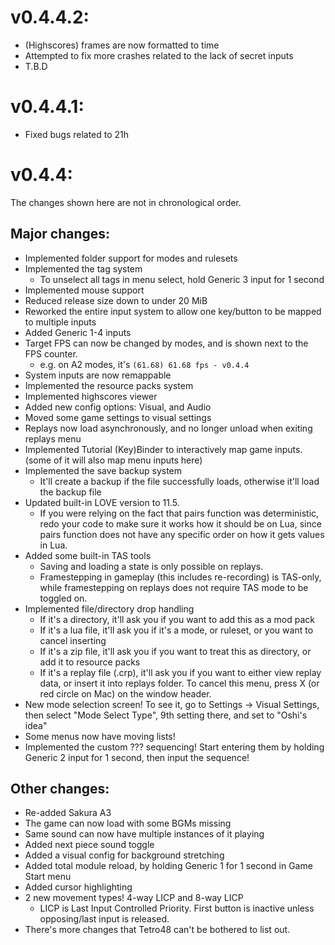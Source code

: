 # v0.4.4.2:
- (Highscores) frames are now formatted to time
- Attempted to fix more crashes related to the lack of secret inputs
- T.B.D

# v0.4.4.1:
- Fixed bugs related to 21h

# v0.4.4:
The changes shown here are not in chronological order.
## Major changes:
- Implemented folder support for modes and rulesets
- Implemented the tag system
  - To unselect all tags in menu select, hold Generic 3 input for 1 second
- Implemented mouse support
- Reduced release size down to under 20 MiB
- Reworked the entire input system to allow one key/button to be mapped to multiple inputs
- Added Generic 1-4 inputs
- Target FPS can now be changed by modes, and is shown next to the FPS counter.
  - e.g. on A2 modes, it's `(61.68) 61.68 fps - v0.4.4`
- System inputs are now remappable
- Implemented the resource packs system
- Implemented highscores viewer
- Added new config options: Visual, and Audio
- Moved some game settings to visual settings
- Replays now load asynchronously, and no longer unload when exiting replays menu
- Implemented Tutorial (Key)Binder to interactively map game inputs. (some of it will also map menu inputs here)
- Implemented the save backup system 
  - It'll create a backup if the file successfully loads, otherwise it'll load the backup file
- Updated built-in LOVE version to 11.5.
  - If you were relying on the fact that pairs function was deterministic, redo your code to make sure it works how it should be on Lua, since pairs function does not have any specific order on how it gets values in Lua.
- Added some built-in TAS tools
  - Saving and loading a state is only possible on replays.
  - Framestepping in gameplay (this includes re-recording) is TAS-only, while framestepping on replays does not require TAS mode to be toggled on.
- Implemented file/directory drop handling
  - If it's a directory, it'll ask you if you want to add this as a mod pack
  - If it's a lua file, it'll ask you if it's a mode, or ruleset, or you want to cancel inserting
  - If it's a zip file, it'll ask you if you want to treat this as directory, or add it to resource packs
  - If it's a replay file (.crp), it'll ask you if you want to either view replay data, or insert it into replays folder. To cancel this menu, press X (or red circle on Mac) on the window header.
- New mode selection screen! To see it, go to Settings -> Visual Settings, then select "Mode Select Type", 9th setting there, and set to "Oshi's idea"
- Some menus now have moving lists!
- Implemented the custom ??? sequencing! Start entering them by holding Generic 2 input for 1 second, then input the sequence!

## Other changes:
- Re-added Sakura A3
- The game can now load with some BGMs missing
- Same sound can now have multiple instances of it playing
- Added next piece sound toggle
- Added a visual config for background stretching
- Added total module reload, by holding Generic 1 for 1 second in Game Start menu
- Added cursor highlighting
- 2 new movement types! 4-way LICP and 8-way LICP
  - LICP is Last Input Controlled Priority. First button is inactive unless opposing/last input is released.
- There's more changes that Tetro48 can't be bothered to list out.
